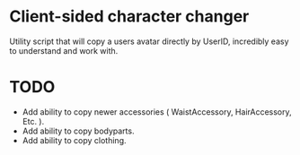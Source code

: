 # Client-sided character changer 

Utility script that will copy a users avatar directly by UserID, incredibly easy to understand and work with.

# TODO

- Add ability to copy newer accessories ( WaistAccessory, HairAccessory, Etc. ).
- Add ability to copy bodyparts.
- Add ability to copy clothing.
